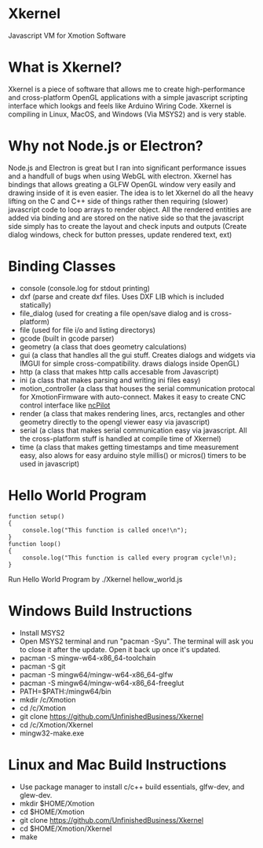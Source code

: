 # Xkernel
Javascript VM for Xmotion Software

# What is Xkernel?
Xkernel is a piece of software that allows me to create high-performance and cross-platform OpenGL applications with a simple
javascript scripting interface which lookgs and feels like Arduino Wiring Code. Xkernel is compiling in Linux, MacOS, and
Windows (Via MSYS2) and is very stable.

# Why not Node.js or Electron?
Node.js and Electron is great but I ran into significant performance issues and a handfull of bugs when using WebGL with electron.
Xkernel has bindings that allows greating a GLFW OpenGL window very easily and drawing inside of it is even easier. The idea is to
let Xkernel do all the heavy lifting on the C and C++ side of things rather then requiring (slower) javascript code to loop arrays
to render object. All the rendered entities are added via binding and are stored on the native side so that the javascript side
simply has to create the layout and check inputs and outputs (Create dialog windows, check for button presses, update rendered text, ext)

# Binding Classes
- console (console.log for stdout printing)
- dxf (parse and create dxf files. Uses DXF LIB which is included statically)
- file_dialog (used for creating a file open/save dialog and is cross-platform)
- file (used for file i/o and listing directorys)
- gcode (built in gcode parser)
- geometry (a class that does geometry calculations)
- gui (a class that handles all the gui stuff. Creates dialogs and widgets via IMGUI for simple cross-compatibility. draws dialogs inside OpenGL)
- http (a class that makes http calls accesable from Javascript)
- ini (a class that makes parsing and writing ini files easy)
- motion_controller (a class that houses the serial communication protocal for XmotionFirmware with auto-connect. Makes it easy to create CNC control interface like [ncPilot](https://github.com/UnfinishedBusiness/ncPilot)
- render (a class that makes rendering lines, arcs, rectangles and other geometry directly to the opengl viewer easy via javascript)
- serial (a class that makes serial communication easy via javascript. All the cross-platform stuff is handled at compile time of Xkernel)
- time (a class that makes getting timestamps and time measurement easy, also alows for easy arduino style millis() or micros() timers to be used in javascript)

# Hello World Program
```
function setup()
{
    console.log("This function is called once!\n");
}
function loop()
{
    console.log("This function is called every program cycle!\n);
}
```
Run Hello World Program by ./Xkernel hellow_world.js

# Windows Build Instructions
- Install MSYS2
- Open MSYS2 terminal and run "pacman -Syu". The terminal will ask you to close it after the update. Open it back up once it's updated.
- pacman -S mingw-w64-x86_64-toolchain
- pacman -S git
- pacman -S mingw64/mingw-w64-x86_64-glfw
- pacman -S mingw64/mingw-w64-x86_64-freeglut
- PATH=$PATH:/mingw64/bin
- mkdir /c/Xmotion
- cd /c/Xmotion
- git clone https://github.com/UnfinishedBusiness/Xkernel
- cd /c/Xmotion/Xkernel
- mingw32-make.exe

# Linux and Mac Build Instructions
- Use package manager to install c/c++ build essentials, glfw-dev, and glew-dev.
- mkdir $HOME/Xmotion
- cd $HOME/Xmotion
- git clone https://github.com/UnfinishedBusiness/Xkernel
- cd $HOME/Xmotion/Xkernel
- make
